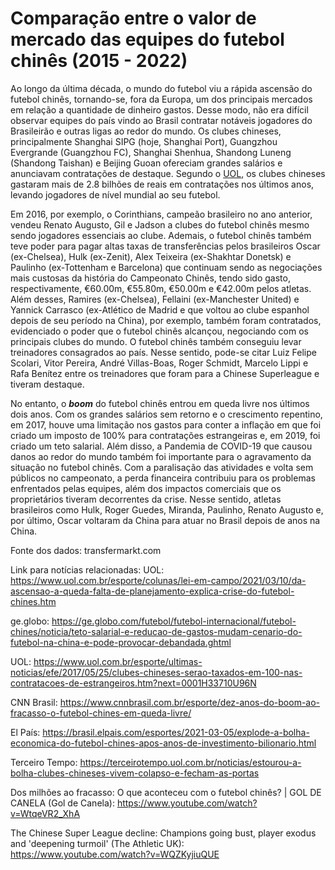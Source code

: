 # Comparação entre o valor de mercado das equipes do futebol chinês (2015 - 2022)
Ao longo da última década, o mundo do futebol viu a rápida ascensão do futebol chinês, tornando-se, fora da Europa, um dos principais mercados em relação a quantidade de dinheiro gastos. Desse modo, não era difícil observar equipes do país vindo ao Brasil contratar notáveis jogadores do Brasileirão e outras ligas ao redor do mundo. Os clubes chineses, principalmente Shanghai SIPG (hoje, Shanghai Port), Guangzhou Evergrande (Guangzhou FC), Shanghai Shenhua, Shandong Luneng (Shandong Taishan) e Beijing Guoan ofereciam grandes salários e anunciavam contratações de destaque. Segundo o <a href="https://www.uol.com.br/esporte/colunas/lei-em-campo/2021/03/10/da-ascensao-a-queda-falta-de-planejamento-explica-crise-do-futebol-chines.htm/" target="_blank">UOL</a>, os clubes chineses gastaram mais de 2.8 bilhões de reais em contratações nos últimos anos, levando jogadores de nível mundial ao seu futebol.

Em 2016, por exemplo, o Corinthians, campeão brasileiro no ano anterior, vendeu Renato Augusto, Gil e Jadson a clubes do futebol chinês mesmo sendo jogadores essenciais ao clube. Ademais, o futebol chinês também teve poder para pagar altas taxas de transferências pelos brasileiros Oscar (ex-Chelsea), Hulk (ex-Zenit), Alex Teixeira (ex-Shakhtar Donetsk) e Paulinho (ex-Tottenham e Barcelona) que continuam sendo as negociações mais custosas da história do Campeonato Chinês, tendo sido gasto, respectivamente, €60.00m, €55.80m, €50.00m e €42.00m pelos atletas. Além desses, Ramires (ex-Chelsea), Fellaini (ex-Manchester United) e Yannick Carrasco (ex-Atlético de Madrid e que voltou ao clube espanhol depois de seu período na China), por exemplo, também foram contratados, evidenciado o poder que o futebol chinês alcançou, negociando com os principais clubes do mundo. O futebol chinês também conseguiu levar treinadores consagrados ao país. Nesse sentido, pode-se citar Luiz Felipe Scolari, Vitor Pereira, André Villas-Boas, Roger Schmidt, Marcelo Lippi e Rafa Benítez entre os treinadores que foram para a Chinese Superleague e tiveram destaque.

No entanto, o **_boom_** do futebol chinês entrou em queda livre nos últimos dois anos. Com os grandes salários sem retorno e o crescimento repentino, em 2017, houve uma limitação nos gastos para conter a inflação em que foi criado um imposto de 100% para contratações estrangeiras e, em 2019, foi criado um teto salarial. Além disso, a Pandemia de COVID-19 que causou danos ao redor do mundo também foi importante para o agravamento da situação no futebol chinês. Com a paralisação das atividades e volta sem públicos no campeonato, a perda financeira contribuiu para os problemas enfrentados pelas equipes, além dos impactos comerciais que os proprietários tiveram decorrentes da crise. Nesse sentido, atletas brasileiros como Hulk, Roger Guedes, Miranda, Paulinho, Renato Augusto e, por último, Oscar voltaram da China para atuar no Brasil depois de anos na China. 

Fonte dos dados: transfermarkt.com

Link para notícias relacionadas:
UOL: https://www.uol.com.br/esporte/colunas/lei-em-campo/2021/03/10/da-ascensao-a-queda-falta-de-planejamento-explica-crise-do-futebol-chines.htm

ge.globo: https://ge.globo.com/futebol/futebol-internacional/futebol-chines/noticia/teto-salarial-e-reducao-de-gastos-mudam-cenario-do-futebol-na-china-e-pode-provocar-debandada.ghtml

UOL: https://www.uol.com.br/esporte/ultimas-noticias/efe/2017/05/25/clubes-chineses-serao-taxados-em-100-nas-contratacoes-de-estrangeiros.htm?next=0001H33710U96N

CNN Brasil: https://www.cnnbrasil.com.br/esporte/dez-anos-do-boom-ao-fracasso-o-futebol-chines-em-queda-livre/

El País: https://brasil.elpais.com/esportes/2021-03-05/explode-a-bolha-economica-do-futebol-chines-apos-anos-de-investimento-bilionario.html

Terceiro Tempo: https://terceirotempo.uol.com.br/noticias/estourou-a-bolha-clubes-chineses-vivem-colapso-e-fecham-as-portas

Dos milhões ao fracasso: O que aconteceu com o futebol chinês? | GOL DE CANELA (Gol de Canela): https://www.youtube.com/watch?v=WtqeVR2_XhA

The Chinese Super League decline: Champions going bust, player exodus and 'deepening turmoil' (The Athletic UK): https://www.youtube.com/watch?v=WQZKyjiuQUE
